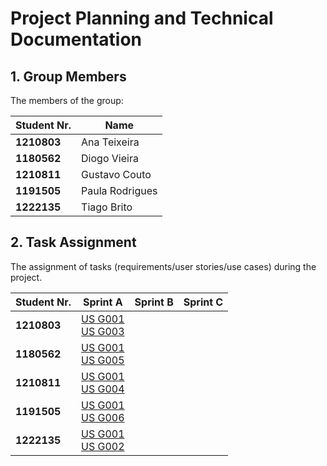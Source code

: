 # Project Planning and Technical Documentation

## 1. Group Members

The members of the group:

| Student Nr. | Name            |
|-------------|-----------------|
| **1210803** | Ana Teixeira    |
| **1180562** | Diogo Vieira    |
| **1210811** | Gustavo Couto	|
| **1191505** | Paula Rodrigues |
| **1222135** | Tiago Brito     |


## 2. Task Assignment

The assignment of tasks (requirements/user stories/use cases) during the project.

| Student Nr.	                     | Sprint A                                                         | Sprint B                                                                                                | Sprint C                                                                                            |
|------------------------------------|------------------------------------------------------------------|---------------------------------------------------------------------------------------------------------|-----------------------------------------------------------------------------------------------------|
| **1210803**   | [US G001](us_g001/readme.md)  <br/> [US G003](us_g003/readme.md) |                                                                                                         |                                                                                                     |
| **1180562**   | [US G001](us_g001/readme.md)  <br/> [US G005](us_g005/readme.md) |                                                                                                         |                                                                                                     |
| **1210811**   | [US G001](us_g001/readme.md)  <br/> [US G004](us_g004/readme.md) |                                                                                                         |                                                                                                     |          
| **1191505**	 | [US G001](us_g001/readme.md)  <br/> [US G006](us_g006/readme.md) |                                                                                                         |                                                                                                     |
| **1222135**   | [US G001](us_g001/readme.md)  <br/> [US G002](us_g002/readme.md) |                                                                                                         |                                                                                                     |
